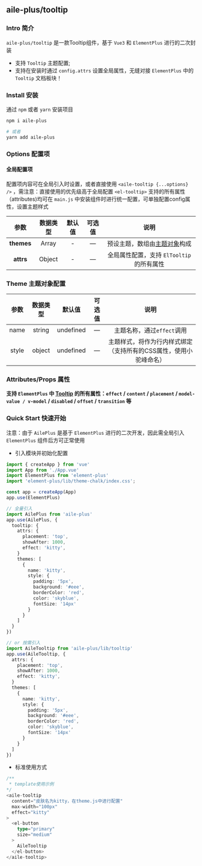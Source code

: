 ## aile-plus/tooltip

### Intro 简介

`aile-plus/tooltip` 是一款Tooltip组件，基于 `Vue3` 和 `ElementPlus` 进行的二次封装
- 支持 `Tooltip` 主题配置;
- 支持在安装时通过 `config.attrs` 设置全局属性，无缝对接 `ElementPlus` 中的 `Tooltip` 文档板块！

### Install 安装

通过 `npm` 或者 `yarn` 安装项目

```bash
npm i aile-plus

# 或者
yarn add aile-plus
```

### Options 配置项

#### 全局配置项

配置项内容可在全局引入时设置，或者直接使用 `<aile-tooltip {...options} />` ，需注意：直接使用的优先级高于全局配置
`<el-tooltip>` 支持的所有属性（attributes)均可在 `main.js` 中安装组件时进行统一配置，可单独配置config属性，设置主题样式

|    参数    | 数据类型 | 默认值 | 可选值 |                      说明                       |
| :--------: | :------: | :----: | :----: | :---------------------------------------------: |
| **themes** |  Array   |   -    |   —    | 预设主题，数组由[主题对象](#theme-主题配置)构成 |
| **attrs**  |  Object  |   -    |   —    |    全局属性配置，支持 `ElTooltip` 的所有属性    |

### Theme 主题对象配置

| 参数  | 数据类型 |  默认值   | 可选值 |                               说明                                |
| :---: | :------: | :-------: | :----: | :---------------------------------------------------------------: |
| name  |  string  | undefined |   —    |                    主题名称，通过`effect`调用                     |
| style |  object  | undefined |   —    | 主题样式，将作为行内样式绑定（支持所有的CSS属性，使用小驼峰命名） |

### Attributes/Props 属性

**支持 `ElementPlus` 中 [Tooltip](https://element-plus.org/#/zh-CN/component/tooltip) 的所有属性：`effect` / `content` / `placement` / `model-value / v-model` / `disabled` / `offset` / `transition` 等**

### Quick Start 快速开始

注意：由于 `AilePlus` 是基于 `ElementPlus` 进行的二次开发，因此需全局引入 `ElementPlus` 组件后方可正常使用

- 引入模块并初始化配置

```ts
import { createApp } from 'vue'
import App from './App.vue'
import ElementPlus from 'element-plus'
import 'element-plus/lib/theme-chalk/index.css';

const app = createApp(App)
app.use(ElementPlus)

// 全量引入
import AilePlus from 'aile-plus'
app.use(AilePlus, {
  tooltip: {
    attrs: {
      placement: 'top', 
      showAfter: 1000, 
      effect: 'kitty',
    }
    themes: [
      {
        name: 'kitty',
        style: {
          padding: '5px',
          background: '#eee',
          borderColor: 'red',
          color: 'skyblue',
          fontSize: '14px'
        }
      }
    ]
  }
})

// or 按需引入
import AileTooltip from 'aile-plus/lib/tooltip'
app.use(AileTooltip, {
  attrs: {
    placement: 'top', 
    showAfter: 1000, 
    effect: 'kitty',
  }
  themes: [
    {
      name: 'kitty',
      style: {
        padding: '5px',
        background: '#eee',
        borderColor: 'red',
        color: 'skyblue',
        fontSize: '14px'
      }
    }
  ]
})

```

- 标准使用方式

```ts
/**
 * template使用示例
*/
<aile-tooltip
  content="皮肤名为kitty，在theme.js中进行配置"
  max-width="100px"
  effect="kitty"
>
  <el-button
    type="primary"
    size="medium"
  >
    AileTooltip
  </el-button>
</aile-tooltip>

```

